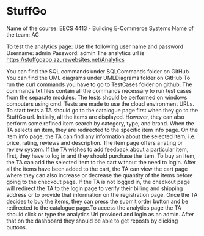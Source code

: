 # StuffGo

Name of the course: EECS 4413 - Building E-Commerce Systems
Name of the team: AC

To test the analytics page:
Use the following user name and password
Username: admin
Password: admin
The analytics url is https://stuffgoapp.azurewebsites.net/Analytics

You can find the SQL commands under SQLCommands folder on GitHub
You can find the UML diagrams under UMLDiagrams folder on GitHub
To run the curl commands you have to go to TestCases folder on github. The commands txt files contain all the commands necessary to run test cases from the separate modules. The tests should be performed on windows computers using cmd.   Tests are made to use the cloud environment URLs.
To start tests a TA should go to the catalogue page first when they go to the StuffGo url. Initially, all the items are displayed. However, they can also perform some refined item search by category, type, and brand. When the TA selects an item, they are redirected to the specific item info page. On the item info page, the TA can find any information about the selected item, i.e. price, rating, reviews and description. The item page offers a rating or review system. If the TA wishes to add feedback about a particular item, first, they have to log in and they should purchase the item. To buy an item, the TA can add the selected item to the cart without the need to login. After all the items have been added to the cart, the TA can view the cart page where they can also increase or decrease the quantity of the items before going to the checkout page. If the TA is not logged in, the checkout page will redirect the TA to the login page to verify their billing and shipping address or to provide that information on the registration page. Once the TA decides to buy the items, they can press the submit order button and be redirected to the catalogue page.To access the analytics page the TA should click or type the analytics Url provided and login as an admin. After that on the dashboard they should be able to get reposts by clicking buttons.
